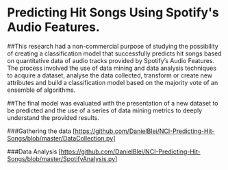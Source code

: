 # Predicting Hit Songs Using Spotify's Audio Features.

##This research had a non-commercial purpose of studying the possibility of creating a classification model that successfully predicts hit songs based on quantitative data of audio tracks provided by Spotify’s Audio Features. The process involved the use of data mining and data analysis techniques to acquire a dataset, analyse the data collected, transform or create new attributes and build a classification model based on the majority vote of an ensemble of algorithms. 

##The final model was evaluated with the presentation of a new dataset to be predicted and the use of a series of data mining metrics to deeply understand the provided results.

###Gathering the data [https://github.com/DanielBlei/NCI-Predicting-Hit-Songs/blob/master/DataCollection.py]

###Data Analysis [https://github.com/DanielBlei/NCI-Predicting-Hit-Songs/blob/master/SpotifyAnalysis.py]
